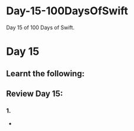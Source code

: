 # Day-15-100DaysOfSwift
Day 15 of 100 Days of Swift.

# Day 15

## Learnt the following:

## Review Day 15:

### 1.
  - 
